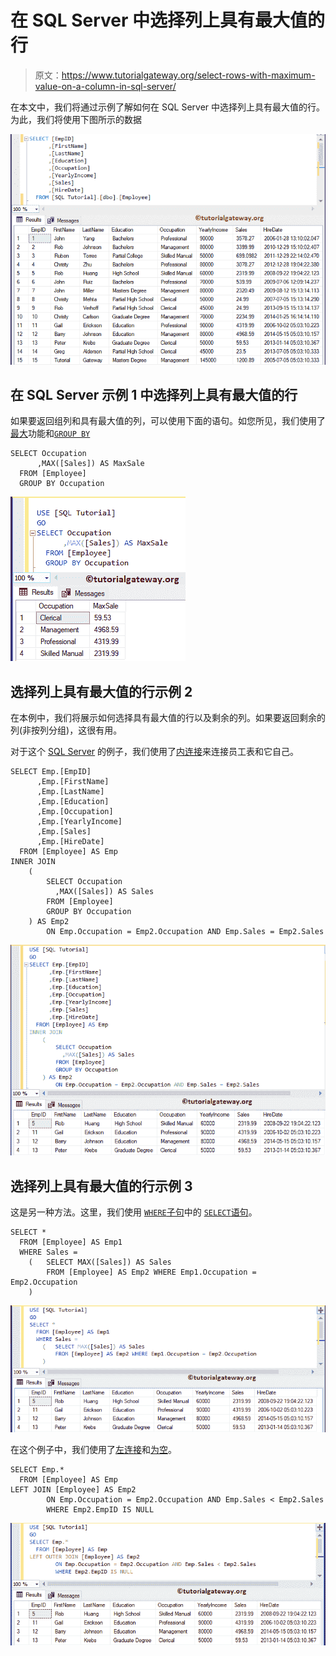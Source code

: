 # 在 SQL Server 中选择列上具有最大值的行

> 原文：<https://www.tutorialgateway.org/select-rows-with-maximum-value-on-a-column-in-sql-server/>

在本文中，我们将通过示例了解如何在 SQL Server 中选择列上具有最大值的行。为此，我们将使用下图所示的数据

![Select Rows with Maximum Value on a Column in SQL Server 1](img/11294ff525f915c8ab8c8a4b999d8cbe.png)

## 在 SQL Server 示例 1 中选择列上具有最大值的行

如果要返回组列和具有最大值的列，可以使用下面的语句。如您所见，我们使用了[最大](https://www.tutorialgateway.org/sql-max-function/)功能和[`GROUP BY`](https://www.tutorialgateway.org/sql-group-by-clause/)

```
SELECT Occupation
      ,MAX([Sales]) AS MaxSale
  FROM [Employee]
  GROUP BY Occupation
```

![Select Rows with Maximum Value on a Column in SQL Server 2](img/195e9793a88de003e7936c1f8501c033.png)

## 选择列上具有最大值的行示例 2

在本例中，我们将展示如何选择具有最大值的行以及剩余的列。如果要返回剩余的列(非按列分组)，这很有用。

对于这个 [SQL Server](https://www.tutorialgateway.org/sql/) 的例子，我们使用了[内连接](https://www.tutorialgateway.org/sql-inner-join/)来连接员工表和它自己。

```
SELECT Emp.[EmpID]
      ,Emp.[FirstName]
      ,Emp.[LastName]
      ,Emp.[Education]
      ,Emp.[Occupation]
      ,Emp.[YearlyIncome]
      ,Emp.[Sales]
      ,Emp.[HireDate]
  FROM [Employee] AS Emp
INNER JOIN 
	(
		SELECT Occupation
		  ,MAX([Sales]) AS Sales
		FROM [Employee]
		GROUP BY Occupation
	) AS Emp2
		ON Emp.Occupation = Emp2.Occupation AND Emp.Sales = Emp2.Sales
```

![Select Rows with Maximum Value on a Column in SQL Server 3](img/76d718bafa602572c6b5e32e47fb399d.png)

## 选择列上具有最大值的行示例 3

这是另一种方法。这里，我们使用 [`WHERE`子句](https://www.tutorialgateway.org/sql-where-clause/)中的 [`SELECT`语句](https://www.tutorialgateway.org/sql-select-statement/)。

```
SELECT *
  FROM [Employee] AS Emp1
  WHERE Sales = 
	(	SELECT MAX([Sales]) AS Sales
		FROM [Employee] AS Emp2 WHERE Emp1.Occupation = Emp2.Occupation 
	)
```

![Select Rows with Maximum Value on a Column in SQL Server 4](img/d296983b512934b4e80254d95c670a3f.png)

在这个例子中，我们使用了[左连接](https://www.tutorialgateway.org/sql-left-join/)和[为空](https://www.tutorialgateway.org/sql-is-null-function/)。

```
SELECT Emp.*
  FROM [Employee] AS Emp
LEFT JOIN [Employee] AS Emp2
		ON Emp.Occupation = Emp2.Occupation AND Emp.Sales < Emp2.Sales
		WHERE Emp2.EmpID IS NULL
```

![Select Rows with Maximum Value on a Column in SQL Server 5](img/07047f02d6804d44eed457fe5be4a516.png)